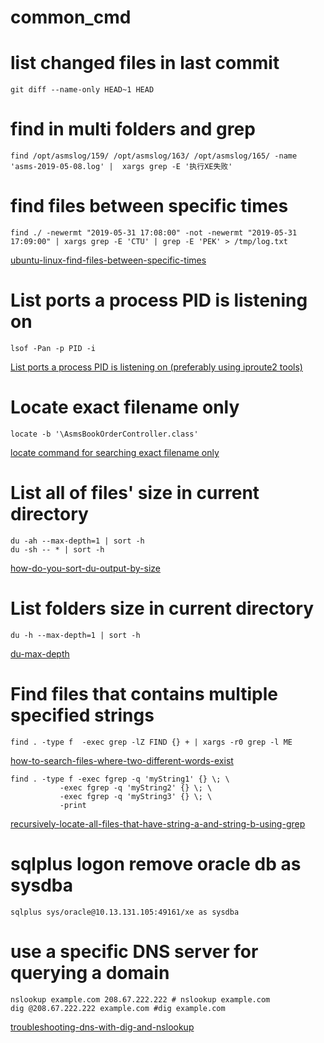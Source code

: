 # common_cmd

# list changed files in last commit
    git diff --name-only HEAD~1 HEAD

# find in multi folders and grep 
    find /opt/asmslog/159/ /opt/asmslog/163/ /opt/asmslog/165/ -name 'asms-2019-05-08.log' |  xargs grep -E '执行XE失败'

# find files between specific times
    find ./ -newermt "2019-05-31 17:08:00" -not -newermt "2019-05-31 17:09:00" | xargs grep -E 'CTU' | grep -E 'PEK' > /tmp/log.txt  
[ubuntu-linux-find-files-between-specific-times](https://superuser.com/questions/580273/ubuntu-linux-find-files-between-specific-times)

# List ports a process PID is listening on
    lsof -Pan -p PID -i  
[List ports a process PID is listening on (preferably using iproute2 tools)](https://unix.stackexchange.com/questions/157823/list-ports-a-process-pid-is-listening-on-preferably-using-iproute2-tools)

# Locate exact filename only
    locate -b '\AsmsBookOrderController.class'
[locate command for searching exact filename only](https://askubuntu.com/questions/831869/locate-command-for-searching-exact-filename-only)

# List all of files' size in current directory
    du -ah --max-depth=1 | sort -h
    du -sh -- * | sort -h
[how-do-you-sort-du-output-by-size](https://unix.stackexchange.com/questions/4681/how-do-you-sort-du-output-by-size)

# List folders size in current directory
    du -h --max-depth=1 | sort -h
[du-max-depth](https://www.peterbe.com/plog/du-max-depth)

# Find files that contains multiple specified strings   
    find . -type f  -exec grep -lZ FIND {} + | xargs -r0 grep -l ME
[how-to-search-files-where-two-different-words-exist](https://unix.stackexchange.com/questions/67794/how-to-search-files-where-two-different-words-exist)

    find . -type f -exec fgrep -q 'myString1' {} \; \
               -exec fgrep -q 'myString2' {} \; \
               -exec fgrep -q 'myString3' {} \; \
               -print
[recursively-locate-all-files-that-have-string-a-and-string-b-using-grep](https://stackoverflow.com/questions/22560705/recursively-locate-all-files-that-have-string-a-and-string-b-using-grep)  

# sqlplus logon remove oracle db as sysdba
    sqlplus sys/oracle@10.13.131.105:49161/xe as sysdba

# use a specific DNS server for querying a domain
    nslookup example.com 208.67.222.222 # nslookup example.com 
    dig @208.67.222.222 example.com #dig example.com 
[troubleshooting-dns-with-dig-and-nslookup](https://www.a2hosting.com/kb/getting-started-guide/internet-and-networking/troubleshooting-dns-with-dig-and-nslookup)
